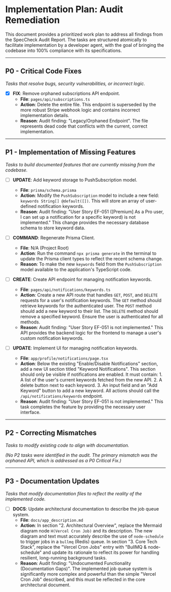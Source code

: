 # Implementation Plan: Audit Remediation

This document provides a prioritized work plan to address all findings from the SpecCheck Audit Report. The tasks are structured atomically to facilitate implementation by a developer agent, with the goal of bringing the codebase into 100% compliance with its specifications.

---

## P0 - Critical Code Fixes
*Tasks that resolve bugs, security vulnerabilities, or incorrect logic.*

- [x] **FIX**: Remove orphaned subscriptions API endpoint.
    - **File**: `pages/api/subscriptions.ts`
    - **Action**: Delete the entire file. This endpoint is superseded by the more robust Stripe webhook logic and contains incorrect implementation details.
    - **Reason**: Audit finding: "Legacy/Orphaned Endpoint". The file represents dead code that conflicts with the current, correct implementation.

---

## P1 - Implementation of Missing Features
*Tasks to build documented features that are currently missing from the codebase.*

- [ ] **UPDATE**: Add keyword storage to PushSubscription model.
    - **File**: `prisma/schema.prisma`
    - **Action**: Modify the `PushSubscription` model to include a new field: `keywords String[] @default([])`. This will store an array of user-defined notification keywords.
    - **Reason**: Audit finding: "User Story EF-051 ([Premium] As a Pro user, I can set up a notification for a specific keyword) is not implemented." This change provides the necessary database schema to store keyword data.

- [ ] **COMMAND**: Regenerate Prisma Client.
    - **File**: N/A (Project Root)
    - **Action**: Run the command `npx prisma generate` in the terminal to update the Prisma client types to reflect the recent schema change.
    - **Reason**: To make the new `keywords` field from the `PushSubscription` model available to the application's TypeScript code.

- [ ] **CREATE**: Create API endpoint for managing notification keywords.
    - **File**: `pages/api/notifications/keywords.ts`
    - **Action**: Create a new API route that handles `GET`, `POST`, and `DELETE` requests for a user's notification keywords. The `GET` method should retrieve keywords for the authenticated user. The `POST` method should add a new keyword to their list. The `DELETE` method should remove a specified keyword. Ensure the user is authenticated for all methods.
    - **Reason**: Audit finding: "User Story EF-051 is not implemented." This API provides the backend logic for the frontend to manage a user's custom notification keywords.

- [ ] **UPDATE**: Implement UI for managing notification keywords.
    - **File**: `app/profile/notifications/page.tsx`
    - **Action**: Below the existing "Enable/Disable Notifications" section, add a new UI section titled "Keyword Notifications". This section should only be visible if notifications are enabled. It must contain: 1. A list of the user's current keywords fetched from the new API. 2. A delete button next to each keyword. 3. An input field and an "Add Keyword" button to add a new keyword. All actions should call the `/api/notifications/keywords` endpoint.
    - **Reason**: Audit finding: "User Story EF-051 is not implemented." This task completes the feature by providing the necessary user interface.

---

## P2 - Correcting Mismatches
*Tasks to modify existing code to align with documentation.*

*(No P2 tasks were identified in the audit. The primary mismatch was the orphaned API, which is addressed as a P0 Critical Fix.)*

---

## P3 - Documentation Updates
*Tasks that modify documentation files to reflect the reality of the implemented code.*

- [ ] **DOCS**: Update architectural documentation to describe the job queue system.
    - **File**: `docs/app_description.md`
    - **Action**: In section "2. Architectural Overview", replace the Mermaid diagram node `H(Vercel Cron Job)` and its description. The new diagram and text must accurately describe the use of `node-schedule` to trigger jobs in a `bullmq` (Redis) queue. In section "3. Core Tech Stack", replace the "Vercel Cron Jobs" entry with "BullMQ & node-schedule" and update its rationale to reflect its power for handling resilient, long-running background tasks.
    - **Reason**: Audit finding: "Undocumented Functionality (Documentation Gaps)". The implemented job queue system is significantly more complex and powerful than the simple "Vercel Cron Job" described, and this must be reflected in the core architectural document.